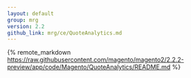 ```yaml
---
layout: default
group: mrg
version: 2.2
github_link: mrg/ce/QuoteAnalytics.md
---
```


{% remote_markdown https://raw.githubusercontent.com/magento/magento2/2.2.2-preview/app/code/Magento/QuoteAnalytics/README.md %}